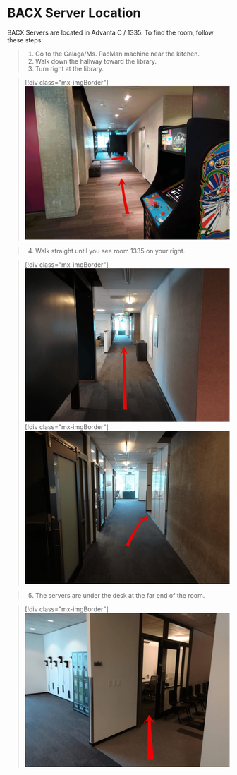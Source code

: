 # BACX Server Location

BACX Servers are located in Advanta C / 1335. To find the room, follow these steps:

> 1. Go to the Galaga/Ms. PacMan machine near the kitchen.
> 2. Walk down the hallway toward the library.
> 3. Turn right at the library.

> [!div class="mx-imgBorder"] 
> ![Step one](media/step-1.png "Step one")

> 4. Walk straight until you see room 1335 on your right.

> [!div class="mx-imgBorder"] 
> ![Step two](media/step-2.png "Step two")
> [!div class="mx-imgBorder"] 
> ![Step three](media/step-3.png "Step three")

> 5. The servers are under the desk at the far end of the room.

> [!div class="mx-imgBorder"] 
> ![Step four](media/step-4.png "Step four")